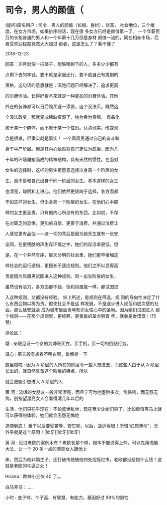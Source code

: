 # 司令，男人的颜值（

(提问)匿名用户 : 司令，男人的颜值（长相，身材），财富， 社会地位，三个维度，在女方市场，如果排序的话，现在很 多女方已经是颜值第一了。 一个年薪百万的长相普通的男人和一个年薪十几万但是身材 颜值一流的，同在相亲市场，后者受欢迎程度竟然大大超过 前者，这是怎么了？看不懂了

2018-12-23

回答：岁月就像一把筛子，能够晒剩下的人，多多少少都有

点剩下去的本钱。要不就是家里还行，要不就自己有挑剔的

资格。这句话的意思就是：温饱问题已经解决了，追求更高

的消费体验。长得好看本来就是一种更高的消费体验。其他

外在的装饰都可以日后购买逐一添置，这个没法买。既然这

个没法改变，那就变成稀缺资源了，物为希为贵嘛。 商品化

属于某一个群体，而不属于某一个性别。认清现实，改变观

念是很难，但事实就是事实！ 一个凤凰男通过自己的奋斗跻

身于中产阶层。但是其内心依然将自己定位为底层。因为几

十年的环境雕塑而成的精神结构，具有天然的惯性。在面对

女生的选择时，这样的男生更愿意选择出身高一个阶层的女

生，而不是和自己出身于同一阶层的女生。基本这样的女生

也漂亮，聪明和上进心。他们依然更倾向于选择，各方面都

不如这样的女生，但出身高一个阶层的女生。在他们心中那

样的女生更高贵，只有他内心所没有的东西。比如说，不存

在对匮乏的恐惧，更加的自信，更善于消费，并通过消费让

人感觉更有品位——这一切的背后是因为她天生就有一张安

全网，在更残酷的声生存环境之中，她们的存活率更低。但

是，在一个井然有序，层次分明的社会里，她们更早接触这

样社会的运行逻辑，更擅长于适应规则。他们之所以显得高

贵是因为凤凰男试图进入这种规则。同一出生阶层的女生，

虽然也有活力，各方面都不错，但和凤凰能一样，都试图进

入这种规则，又都没有经验。 综上所述，是规则在筛选，规 则的导向性决定了什么东西会物以稀为贵。假使社会不是这 样发展，不是逐步进入规范和层次感的社会。那么延安就会 成为城市里面青年知识女性心中的圣地。因为她们试图进入 那个规则——在那个规则里，更纯粹，更勇敢的革命男青 年，就会是香馍馍！(15 赞)

评论区：

罄 : 亲眼见证一个女的为帅哥买衣，买手机，买一切的倒贴行为。

温心 : 第三段有点看不明白啊，谁解析一下

霹里啪啦 : 因为 A 阶层的人所在的阶层令一些人想进去，而这些人由于从 A 阶层长出的，就自然具备这个阶层的特点，所以

就会更吸引想进入 A 阶层的人

黄 河 : 流氓的女朋友一般非常漂亮，而且宁可为他堕胎多次，倒贴钱，而无怨无悔，别指望漂亮女人会看得清几年以后的

生活，他们只在乎现在！不论盛世乱世，现在至少让她们爽了，比如颜值等马上就可以获得的体验，她们就会无怨无悔地

追随到底！ 至于以后要受苦等，管它呢，以后，遥远得很！所谓“红颜薄命”，无外乎就是这个原因！[呲牙][呲牙][呲牙]

黄 河 : 见过老欧的案例木有？老欧长那个样，根本不能说得上帅，可以先用洗脑大法，让一个 20 多一点的漂亮女人跟他上

床，然后为他非婚生子，还打破传统随他四处招摇过市，老欧都没给她什么钱！这就是老欧的牛逼之处！

Hisoka : 欧神小三快 40 了。。

白马非马 : ……

小时 : 底子帅、个子高、有智慧、有能力，基因好过 99%的男性